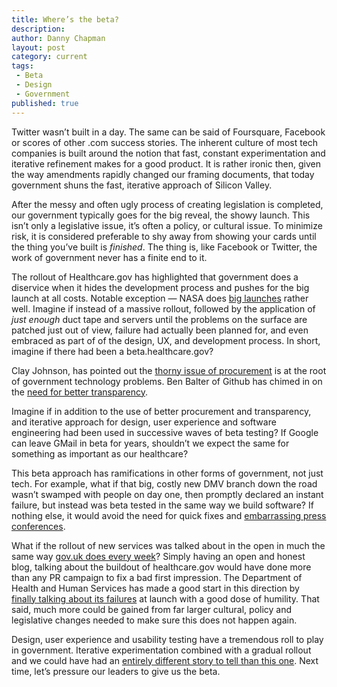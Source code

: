 ```yaml
---
title: Where’s the beta?
description:
author: Danny Chapman
layout: post
category: current
tags:
 - Beta
 - Design
 - Government
published: true
---
```


Twitter wasn’t built in a day. The same can be said of Foursquare, Facebook or scores of other .com success stories. The inherent culture of most tech companies is built around the notion that fast, constant experimentation and iterative refinement makes for a good product. 
It is rather ironic then, given the way amendments rapidly changed our framing documents, that today government shuns the fast, iterative approach of Silicon Valley. 

After the messy and often ugly process of creating legislation is completed, our government typically goes for the big reveal, the showy launch. This isn’t only a legislative issue, it’s often a  policy, or cultural issue. To minimize risk, it is considered preferable to shy away from showing your cards until the thing you’ve built is *finished*. The thing is, like Facebook or Twitter, the work of government never has a finite end to it. 

The rollout of Healthcare.gov has highlighted that government does a diservice when it hides the development process and pushes for the big launch at all costs. Notable exception — NASA does [big launches](http://www.youtube.com/watch?v=FVzfDZlEwaU&list=PL00C1D0FA06115964&index=27) rather well.  Imagine if instead of a massive rollout, followed by the application of *just enough* duct tape and servers until the problems on the surface are patched just out of view, failure had actually been planned for, and even embraced as part of of the design, UX, and development process. In short, imagine if there had been a beta.healthcare.gov?

<!--break-->

Clay Johnson, has pointed out the [thorny issue of procurement](http://www.npr.org/blogs/alltechconsidered/2013/10/08/230424841/health-exchange-tech-problems-point-to-a-thornier-issue) is at the root of government technology problems. Ben Balter of Github has chimed in on the [need for better transparency](http://www.npr.org/2013/10/17/235739367/if-a-tech-company-had-built-the-federal-health-care-website). 

Imagine if in addition to the use of better procurement and transparency, and iterative approach for design, user experience and software engineering had been used in successive waves of beta testing? If Google can leave GMail in beta for years, shouldn’t we expect the same for something as important as our healthcare?

This beta approach has ramifications in other forms of government, not just tech. For example, what if that big, costly new DMV branch down the road wasn’t swamped with people on day one, then promptly declared an instant failure, but instead was beta tested in the same way we build software? If nothing else, it would avoid the need for quick fixes and [embarrassing press conferences](http://www.wpri.com/news/local/west-bay/cranston-gov-chafee-orders-new-leader-to-fix-dmv). 

What if the rollout of new services was talked about in the open in much the same way [gov.uk does every week](http://digital.cabinetoffice.gov.uk/)? Simply having an open and honest blog, talking about the buildout of healthcare.gov would have done more than any PR campaign to fix a bad first impression. The Department of Health and Human Services has made a good start in this direction by [finally talking about its failures](http://www.hhs.gov/digitalstrategy/doing-better-making-improvements-healthcaregov.html) at launch with a good dose of humility. That said, much more could be gained from far larger cultural, policy and legislative changes needed to make sure this does not happen again.

Design, user experience and usability testing have a tremendous roll to play in government. Iterative experimentation combined with a gradual rollout and we could have had an [entirely different story to tell than this one](http://www.nytimes.com/2013/10/13/us/politics/from-the-start-signs-of-trouble-at-health-portal.html?smid=tw-share). Next time, let’s pressure our leaders to give us the beta. 
